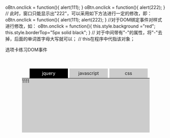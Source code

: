 <!-- 当对于同一个对象绑定onclick事件时，后面的事件会直接覆盖前面的事件，如： -->
oBtn.onclick = function(){
	alert(111);
}
oBtn.onclick = function(){
	alert(222);
}
// 此时，窗口只能显示出"222"，可以采用如下方法进行一定的修改，即：
oBtn.onclick = function(){
	alert(111);
	alert(222);
}
//对于DOM绑定事件对样式进行修改，如：
oBtn.onclick = function(){
	this.style.background ="red";
	this.style.borderTop="5px solid black";
}
// 对于中间带有"-"的属性，将"-"去掉，后面的单词首字母大写就可以；
// this在程序中代指该对象；



选项卡练习DOM事件
<html lang="zh-cn">
<head>
	<meta charset="UTF-8">
	<title>选项卡练习DOM事件</title>
	<style>
		*{margin:0;padding: 0;}
		ul{list-style:none;}
		#tab-container{
			width:400px;
			height:200px;
			margin:50px auto;
		}
		#tab li{
			width:120px;
			height: 30px;
			background-color:#ccc;
			margin-right: 5px;
			float:left;
			text-align: center;
			line-height: 30px;
			cursor: pointer;
		}
		/*这里必须添加高度，原因在于：tab中的li设置了浮动，此时content的上边缘为总的tab-container地上边缘，如果不设置tab的高度，那么后面content的上边缘的横线就会在tab-container的上边缘进行显示*/
		#tab{
			height:30px;
		}
		#content{
			height:170px;
			background-color: #ccc;
			border-top:1px solid #000;
		}
		/*此处必须添加#tab，原因在于上面设置了#tab li，如果只是设置.selected，颜色就会是#ccc；*/
		#tab .selected{
			background-color:#000;
			color:#fff;
		}
		#content div{
			display:none;
		}
		#content .active{
			display:block;
		}
	</style>
</head>
<body>
	<div id="tab-container">
		<ul id="tab">
			<li class="selected">jquery</li>
			<li>javascript</li>
			<li>css</li>
		</ul>
		<div id="content">
			<div class="active">1111</div>
			<div>2222</div>
			<div>3333</div>
		</div>
	</div>
	<script>
		var oTab = document.getElementById('tab');
		var aLi = oTab.getElementsByTagName('li');
		var oContent = document.getElementById('content');
		var aDiv = oContent.getElementsByTagName('div');
		for (let i=0; a<aLi.length; i++){
			aLi.index = i;
			aLi[i].onclick = function(){
				for(let i=0; i<aLi.length;i++){
					aLi[i].className="";
					aDiv[i].className="";
				}
				this.className = 'selected';
				aDiv[this.index].className='active';
				// 此处aDiv[不可使用i]，原因，当for循环后，i的值为3,因此，需要增加一个索引，this.index；
			}
		}
	</script>
</body>
</html>